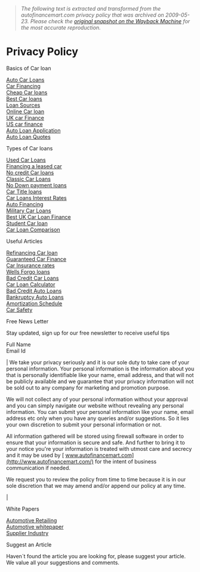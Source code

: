 > *The following text is extracted and transformed from the autofinancemart.com privacy policy that was archived on 2009-05-23. Please check the [original snapshot on the Wayback Machine](https://web.archive.org/web/20090523221633id_/http%3A//www.autofinancemart.com/legal/privacy-policy.php) for the most accurate reproduction.*

# Privacy Policy

Basics of Car loan

[Auto Car Loans](https://web.archive.org/web/20090523221633id_/http%3A//www.autofinancemart.com/car-finance-articles/what-is-car-finance.php)  
[Car Financing](https://web.archive.org/web/20090523221633id_/http%3A//www.autofinancemart.com/car-finance-articles/finance-a-new-car.php)  
[Cheap Car loans](https://web.archive.org/web/20090523221633id_/http%3A//www.autofinancemart.com/car-finance-articles/cheap-car-loans.php)  
[Best Car loans](https://web.archive.org/web/20090523221633id_/http%3A//www.autofinancemart.com/car-finance-articles/best-car-loans.php)  
[Loan Sources](https://web.archive.org/web/20090523221633id_/http%3A//www.autofinancemart.com/car-finance-articles/car-finance-loan.php)  
[Online Car loan](https://web.archive.org/web/20090523221633id_/http%3A//www.autofinancemart.com/car-finance-articles/car-finance-online.php)  
[UK car Finance](https://web.archive.org/web/20090523221633id_/http%3A//www.autofinancemart.com/car-finance-articles/uk-car-finance.php)  
[US car finance](https://web.archive.org/web/20090523221633id_/http%3A//www.autofinancemart.com/car-finance-articles/car-finance-loan-us.php)  
[Auto Loan Application](https://web.archive.org/web/20090523221633id_/http%3A//www.autofinancemart.com/car-finance-articles/auto-loan-application.php)  
[Auto Loan Quotes](https://web.archive.org/web/20090523221633id_/http%3A//www.autofinancemart.com/car-finance-articles/auto-finance-quotes.php)

Types of Car loans

[Used Car Loans](https://web.archive.org/web/20090523221633id_/http%3A//www.autofinancemart.com/car-finance-articles/used-car-loans.php)  
[Financing a leased car](https://web.archive.org/web/20090523221633id_/http%3A//www.autofinancemart.com/car-finance-articles/car-lease-finance.php)  
[No credit Car loans](https://web.archive.org/web/20090523221633id_/http%3A//www.autofinancemart.com/car-finance-articles/no-credit-car-loan.php)  
[Classic Car Loans](https://web.archive.org/web/20090523221633id_/http%3A//www.autofinancemart.com/car-finance-articles/classic-car-loans.php)  
[No Down payment loans](https://web.archive.org/web/20090523221633id_/http%3A//www.autofinancemart.com/car-finance-articles/no-down-payment-car-loan.php)  
[Car Title loans](https://web.archive.org/web/20090523221633id_/http%3A//www.autofinancemart.com/car-finance-articles/car-title-loans.php)  
[Car Loans Interest Rates](https://web.archive.org/web/20090523221633id_/http%3A//www.autofinancemart.com/car-finance-articles/interest-rates-on-car-loans.php)  
[Auto Financing](https://web.archive.org/web/20090523221633id_/http%3A//www.autofinancemart.com/car-finance-articles/auto-finance.php)  
[Military Car Loans](https://web.archive.org/web/20090523221633id_/http%3A//www.autofinancemart.com/car-finance-articles/military-car-loans.php)  
[Best UK Car Loan Finance](https://web.archive.org/web/20090523221633id_/http%3A//www.autofinancemart.com/car-finance-articles/uk-car-loan-finances.php)  
[Student Car loan](https://web.archive.org/web/20090523221633id_/http%3A//www.autofinancemart.com/car-finance-articles/student-car-loans.php)  
[Car Loan Comparison](https://web.archive.org/web/20090523221633id_/http%3A//www.autofinancemart.com/car-finance-articles/compare-car-loan-rates.php)

Useful Articles

[Refinancing Car loan](https://web.archive.org/web/20090523221633id_/http%3A//www.autofinancemart.com/car-finance-articles/refinancing-car-loan.php)  
[Guaranteed Car Finance](https://web.archive.org/web/20090523221633id_/http%3A//www.autofinancemart.com/car-finance-articles/guaranteed-car-finance.php)  
[Car Insurance rates](https://web.archive.org/web/20090523221633id_/http%3A//www.autofinancemart.com/car-finance-articles/car-insurance-rates.php)  
[Wells Forgo loans](https://web.archive.org/web/20090523221633id_/http%3A//www.autofinancemart.com/car-finance-articles/wells-fargo-car-loans.php)  
[Bad Credit Car Loans](https://web.archive.org/web/20090523221633id_/http%3A//www.autofinancemart.com/car-finance-articles/bad-credit-car-loans.php)  
[Car Loan Calculator](https://web.archive.org/web/20090523221633id_/http%3A//www.autofinancemart.com/car-finance-articles/car-loan-calculator.php)  
[Bad Credit Auto Loans](https://web.archive.org/web/20090523221633id_/http%3A//www.autofinancemart.com/car-finance-articles/bad-credit-auto-loans.php)  
[Bankruptcy Auto Loans](https://web.archive.org/web/20090523221633id_/http%3A//www.autofinancemart.com/car-finance-articles/auto-loans-bankruptcy.php)  
[Amortization Schedule](https://web.archive.org/web/20090523221633id_/http%3A//www.autofinancemart.com/car-finance-articles/amortization-schedule.php)  
[Car Safety](https://web.archive.org/web/20090523221633id_/http%3A//www.autofinancemart.com/car-finance-articles/car-safety.php)

Free News Letter

Stay updated, sign up for our free newsletter to receive useful tips

Full Name  
Email Id  


|  We take your privacy seriously and it is our sole duty to take care of your personal information. Your personal information is the information about you that is personally identifiable like your name, email address, and that will not be publicly available and we guarantee that your privacy information will not be sold out to any company for marketing and promotion purpose.

We will not collect any of your personal information without your approval and you can simply navigate our website without revealing any personal information. You can submit your personal information like your name, email address etc only when you have any queries and/or suggestions. So it lies your own discretion to submit your personal information or not. 

All information gathered will be stored using firewall software in order to ensure that your information is secure and safe. And further to bring it to your notice you're your information is treated with utmost care and secrecy and it may be used by [ www.autofinancemart.com](http://www.autofinancemart.com/) for the intent of business communication if needed.

We request you to review the policy from time to time because it is in our sole discretion that we may amend and/or append our policy at any time. 

| 

White Papers

[Automotive Retailing](https://web.archive.org/web/20090523221633id_/http%3A//www.autofinancemart.com/whitepapers.php)  
[Automotive whitepaper](https://web.archive.org/web/20090523221633id_/http%3A//www.autofinancemart.com/whitepapers.php)  
[Supplier Industry](https://web.archive.org/web/20090523221633id_/http%3A//www.autofinancemart.com/whitepapers.php)

Suggest an Article

Haven´t found the article you are looking for, please suggest your article. We value all your suggestions and comments. [](https://web.archive.org/web/20090523221633id_/http%3A//www.autofinancemart.com/forms/article-suggest.php)
